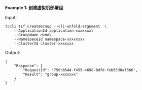 **Example 1: 创建虚拟机部署组**



Input: 

```
tccli tsf CreateGroup --cli-unfold-argument  \
    --ApplicationId application-xxxxxxx\
    --GroupName demo\
    --NamespaceId namespace-xxxxxxx\
    --ClusterId cluster-xxxxxxx
```

Output: 
```
{
    "Response": {
        "RequestId": "756cb544-f455-4698-8dfd-feb55d0af366",
        "Result": "group-xxxxxxx"
    }
}
```

